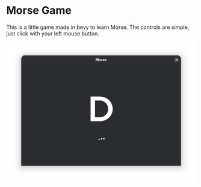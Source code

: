 # Morse Game

This is a little game made in bevy to learn Morse.
The controls are simple, just click with your left mouse button.

![Screenshot](screenshot.png)
